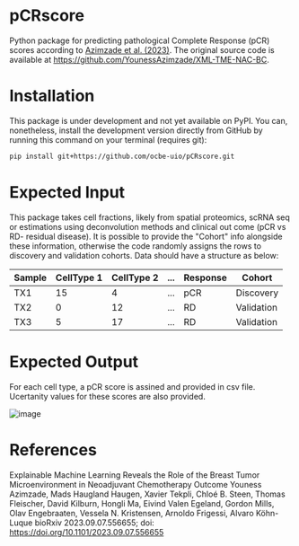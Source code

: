 # pCRscore

Python package for predicting pathological Complete Response (pCR) scores according to [Azimzade et al. (2023)](https://www.biorxiv.org/content/10.1101/2023.09.07.556655). The original source code is available at https://github.com/YounessAzimzade/XML-TME-NAC-BC.

# Installation

This package is under development and not yet available on PyPI. You can, nonetheless, install the development version directly from GitHub by running this command on your terminal (requires git):

```bash
pip install git+https://github.com/ocbe-uio/pCRscore.git
```

# Expected Input

This package takes cell fractions, likely from spatial proteomics, scRNA seq or estimations using deconvolution methods and clinical out come (pCR vs RD- residual disease). It is possible to provide the "Cohort" info   alongside these information, otherwise the code randomly assigns the rows to discovery and validation cohorts. Data should have a structure as below:

| Sample        | CellType 1       | CellType 2 | ...       | Response        | Cohort |  
|-----------------|-----------------|----------------|-----------------|-----------------|----------------|
| TX1 | 15 | 4 | ... | pCR | Discovery|
| TX2 | 0 | 12 | ... | RD | Validation|
| TX3 | 5 | 17 | ... | RD | Validation|


# Expected Output
For each cell type, a pCR score is assined and provided in csv file. Ucertanity values for these scores are also provided. 

![image](https://github.com/user-attachments/assets/d76898ee-5e31-40fe-9c91-941080735fb4)

# References

Explainable Machine Learning Reveals the Role of the Breast Tumor Microenvironment in Neoadjuvant Chemotherapy Outcome
Youness Azimzade, Mads Haugland Haugen, Xavier Tekpli, Chloé B. Steen, Thomas Fleischer, David Kilburn, Hongli Ma, Eivind Valen Egeland, Gordon Mills, Olav Engebraaten, Vessela N. Kristensen, Arnoldo Frigessi, Alvaro Köhn-Luque
bioRxiv 2023.09.07.556655; doi: https://doi.org/10.1101/2023.09.07.556655
